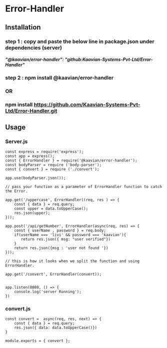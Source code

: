 # Error-Handler

## Installation 

### step 1 : copy and paste the below line in package.json under dependencies (server) 
##### "@kaavian/error-handler": "github:Kaavian-Systems-Pvt-Ltd/Error-Handler"
### step 2 : npm install @kaavian/error-handler

### OR
### npm install https://github.com/Kaavian-Systems-Pvt-Ltd/Error-Handler.git

## Usage

### Server.js
```
const express = require('express');
const app = express();
const { ErrorHandler } = require('@kaavian/error-handler');
const bodyParser = require ('body-parser');
const { convert } = require ('./convert');

app.use(bodyParser.json());

// pass your function as a parameter of ErrorHandler function to catch the Error.

app.get('/uppercase', ErrorHandler((req, res ) => {
    const { data } = req.query;
    const upper = data.toUpperCase();
    res.json(upper);
}));

app.post('/api/getNumber', ErrorHandler(async(req, res) => {
    const { userName , password } = req.body;
    if(userName === 'livi' && password === 'kaavian'){
       return res.json({ msg: "user verified"})
    }
    return res.json({msg : 'user not found '})
}));

// this is how it looks when we split the function and using ErrorHandler.

app.get('/convert', ErrorHandler(convert));


app.listen(8080, () => {
    console.log('server Running');
})
```

### convert.js
```
const convert =  async(req, res, next) => {
    const { data } = req.query;
    res.json({ data: data.toUpperCase()})
}

module.exports = { convert };
```

